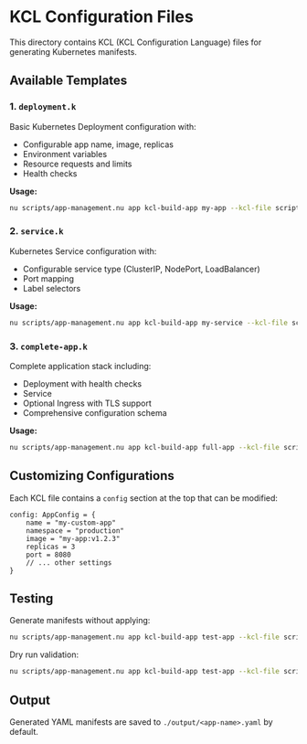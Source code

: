 # KCL Configuration Files

This directory contains KCL (KCL Configuration Language) files for generating Kubernetes manifests.

## Available Templates

### 1. `deployment.k`
Basic Kubernetes Deployment configuration with:
- Configurable app name, image, replicas
- Environment variables
- Resource requests and limits
- Health checks

**Usage:**
```bash
nu scripts/app-management.nu app kcl-build-app my-app --kcl-file scripts/kcl/deployment.k --apply
```

### 2. `service.k`
Kubernetes Service configuration with:
- Configurable service type (ClusterIP, NodePort, LoadBalancer)
- Port mapping
- Label selectors

**Usage:**
```bash
nu scripts/app-management.nu app kcl-build-app my-service --kcl-file scripts/kcl/service.k --apply
```

### 3. `complete-app.k`
Complete application stack including:
- Deployment with health checks
- Service
- Optional Ingress with TLS support
- Comprehensive configuration schema

**Usage:**
```bash
nu scripts/app-management.nu app kcl-build-app full-app --kcl-file scripts/kcl/complete-app.k --apply
```

## Customizing Configurations

Each KCL file contains a `config` section at the top that can be modified:

```kcl
config: AppConfig = {
    name = "my-custom-app"
    namespace = "production"
    image = "my-app:v1.2.3"
    replicas = 3
    port = 8080
    // ... other settings
}
```

## Testing

Generate manifests without applying:
```bash
nu scripts/app-management.nu app kcl-build-app test-app --kcl-file scripts/kcl/complete-app.k
```

Dry run validation:
```bash
nu scripts/app-management.nu app kcl-build-app test-app --kcl-file scripts/kcl/complete-app.k --apply --dry-run
```

## Output

Generated YAML manifests are saved to `./output/<app-name>.yaml` by default.